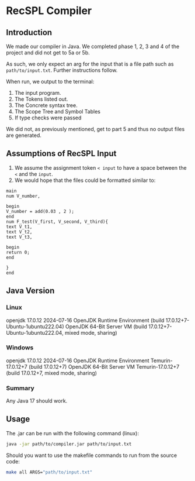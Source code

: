 # RecSPL Compiler

## Introduction

We made our compiler in Java. We completed phase 1, 2, 3 and 4 of the project and did not get to 5a or 5b.

As such, we only expect an arg for the input that is a file path such as `path/to/input.txt`. Further instructions follow.

When run, we output to the terminal:
1. The input program.
2. The Tokens listed out.
3. The Concrete syntax tree.
4. The Scope Tree and Symbol Tables
5. If type checks were passed

We did not, as previously mentioned, get to part 5 and thus no output files are generated.

## Assumptions of RecSPL Input

1. We assume the assignment token `< input` to have a space between the `<` and the `input`.
2. We would hope that the files could be formatted similar to:
```plaintext
main
num V_number,

begin
V_number = add(0.03 , 2 );  
end
num F_test(V_first, V_second, V_third){
text V_t1,
text V_t2,
text V_t3,

begin
return 0;
end

}
end
```
## Java Version

### Linux

openjdk 17.0.12 2024-07-16
OpenJDK Runtime Environment (build 17.0.12+7-Ubuntu-1ubuntu222.04)
OpenJDK 64-Bit Server VM (build 17.0.12+7-Ubuntu-1ubuntu222.04, mixed mode, sharing)

### Windows

openjdk 17.0.12 2024-07-16
OpenJDK Runtime Environment Temurin-17.0.12+7 (build 17.0.12+7)
OpenJDK 64-Bit Server VM Temurin-17.0.12+7 (build 17.0.12+7, mixed mode, sharing)

### Summary

Any Java 17 should work.

## Usage

The .jar can be run with the following command (linux):

```bash
java -jar path/to/compiler.jar path/to/input.txt
```

Should you want to use the makefile commands to run from the source code:
```bash
make all ARGS="path/to/input.txt"
```
